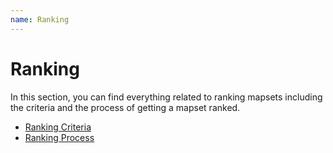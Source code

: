 ```yaml
---
name: Ranking
---
```


# Ranking

In this section, you can find everything related to ranking mapsets including the criteria and the process of getting a mapset ranked.

* [Ranking Criteria](/docs/Ranking/Criteria)
* [Ranking Process](/docs/Ranking/Process)
